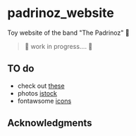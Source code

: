 # padrinoz_website

Toy website of the band "The Padrinoz" 🎸

> 🔄 work in progress....  🔄

## TO do

+ check out [these](https://jhelvy.github.io/distillery/tips_and_tricks.html)
+ photos [istock](https://www.istockphoto.com/it/search/2/image?excludenudity=true&orientations=square&phrase=festival&sort=best&servicecontext=srp-related)
+ fontawsome [icons](https://fontawesome.com/icons/boombox?s=solid)

## Acknowledgments

<!-- + This is "heavily" inspired by the beautiful website of [Ella Kaye](https://ellakaye.rbind.io/) -->
 